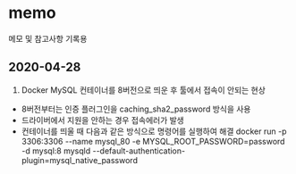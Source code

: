 # memo
메모 및 참고사항 기록용



## 2020-04-28
1. Docker MySQL 컨테이너를 8버전으로 띄운 후 툴에서 접속이 안되는 현상
 - 8버전부터는 인증 플러그인을 caching_sha2_password 방식을 사용
 - 드라이버에서 지원을 안하는 경우 접속에러가 발생
 - 컨테이너를 띄울 때 다음과 같은 방식으로 명령어를 실행하여 해결
 docker run -p 3306:3306 --name mysql_80 -e MYSQL_ROOT_PASSWORD=password -d mysql:8 mysqld --default-authentication-plugin=mysql_native_password
